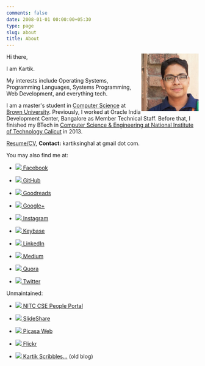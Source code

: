 ```yaml
---
comments: false
date: 2008-01-01 00:00:00+05:30
type: page
slug: about
title: About
---
```


<img style="float: right" width="150" height="150" src="/images/profile-pic.jpg">
Hi there,

I am Kartik.

My interests include Operating Systems, Programming Languages, Systems Programming, Web Development, and everything tech.

I am a master's student in [Computer Science](https://cs.brown.edu) at [Brown University](https://www.brown.edu/). Previously, I worked at Oracle India Development Center, Bangalore as Member Technical Staff. Before that, I finished my BTech in [Computer Science & Engineering at National Institute of Technology Calicut](http://cse.nitc.ac.in) in 2013.

[Resume/CV](http://people.cse.nitc.ac.in/kartik/biocv), **Contact:** kartiksinghal at gmail dot com.

You may also find me at:

* ![](https://plus.google.com/_/favicon?domain=facebook.com)[ Facebook](https://www.facebook.com/kartiksinghal)

* ![](https://plus.google.com/_/favicon?domain=github.com)[ GitHub](https://github.com/k4rtik)

* ![](https://plus.google.com/_/favicon?domain=goodreads.com)[ Goodreads](https://www.goodreads.com/k4rtik)

* ![](https://plus.google.com/_/favicon?domain=plus.google.com)[ Google+](https://plus.google.com/+KartikSinghal/about)

* ![](https://plus.google.com/_/favicon?domain=instagram.com)[ Instagram](https://instagram.com/k4rtik/)

* ![](https://plus.google.com/_/favicon?domain=keybase.io)[ Keybase](https://keybase.io/k4rtik)

* ![](https://www.linkedin.com/favicon.ico)[ LinkedIn](https://www.linkedin.com/in/kartiksinghal)

* ![](https://plus.google.com/_/favicon?domain=medium.com)[ Medium](https://medium.com/@k4rtik)

* ![](https://plus.google.com/_/favicon?domain=quora.com)[ Quora](https://www.quora.com/Kartik-Singhal)

* ![](https://twitter.com/favicon.ico)[ Twitter](https://twitter.com/k4rtik)

Unmaintained:

* ![](http://cse.nitc.ac.in/favicon.ico)[ NITC CSE People Portal](http://people.cse.nitc.ac.in/kartik)

* ![](https://plus.google.com/_/favicon?domain=slideshare.net)[ SlideShare](http://www.slideshare.net/kartiksinghal)

* ![](https://picasaweb.google.com/favicon.ico)[ Picasa Web](http://picasaweb.google.com/kartiksinghal)

* ![](https://c2.staticflickr.com/4/3027/2977317669_db9874e4c1.jpg)[ Flickr](https://www.flickr.com/photos/techglider)

* ![](https://plus.google.com/_/favicon?domain=k4rtik.wordpress.com)[ Kartik Scribbles...](http://k4rtik.wordpress.com) (old blog)
